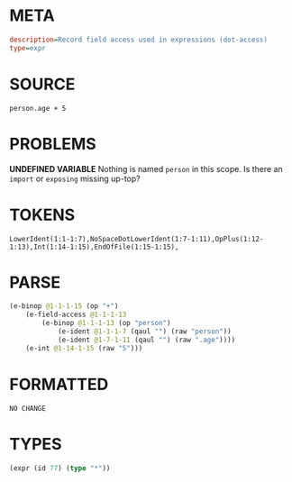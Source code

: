 # META
~~~ini
description=Record field access used in expressions (dot-access)
type=expr
~~~
# SOURCE
~~~roc
person.age + 5
~~~
# PROBLEMS
**UNDEFINED VARIABLE**
Nothing is named `person` in this scope.
Is there an `import` or `exposing` missing up-top?

# TOKENS
~~~zig
LowerIdent(1:1-1:7),NoSpaceDotLowerIdent(1:7-1:11),OpPlus(1:12-1:13),Int(1:14-1:15),EndOfFile(1:15-1:15),
~~~
# PARSE
~~~clojure
(e-binop @1-1-1-15 (op "+")
	(e-field-access @1-1-1-13
		(e-binop @1-1-1-13 (op "person")
			(e-ident @1-1-1-7 (qaul "") (raw "person"))
			(e-ident @1-7-1-11 (qaul "") (raw ".age"))))
	(e-int @1-14-1-15 (raw "5")))
~~~
# FORMATTED
~~~roc
NO CHANGE
~~~
# TYPES
~~~clojure
(expr (id 77) (type "*"))
~~~
